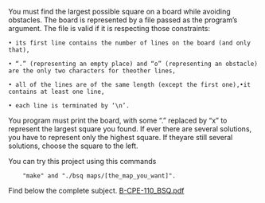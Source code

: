You must find the largest possible square on a board while avoiding obstacles.
The board is represented by a file passed as the program’s argument.
The file is valid if it is respecting those constraints:

    • its first line contains the number of lines on the board (and only that),
    
    • “.” (representing an empty place) and “o” (representing an obstacle) are the only two characters for theother lines,
    
    • all of the lines are of the same length (except the first one),•it contains at least one line,
    
    • each line is terminated by ‘\n’.

You program must print the board, with some “.” replaced by “x” to represent the largest square you found.
If ever there are several solutions, you have to represent only the highest square. If theyare still several solutions, choose the square to the left.

You can try this project using this commands

        "make" and "./bsq maps/[the_map_you_want]".
        
Find below the complete subject.
[B-CPE-110_BSQ.pdf](https://github.com/lncdss/BSQ/files/6338552/B-CPE-110_BSQ.pdf)


